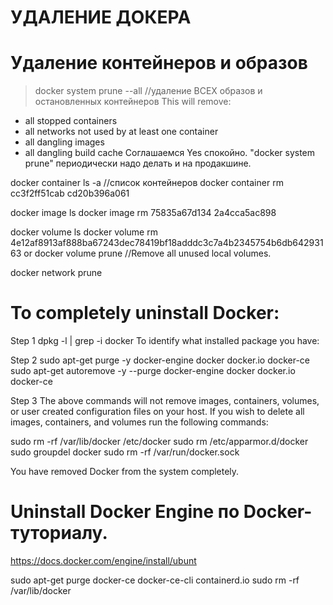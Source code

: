 # УДАЛЕНИЕ ДОКЕРА

# Удаление контейнеров и образов
>docker system prune --all    //удаление ВСЕХ образов и остановленных контейнеров
This will remove:
- all stopped containers
- all networks not used by at least one container
- all dangling images
- all dangling build cache
  Соглашаемся Yes спокойно.
  "docker system prune" периодически надо делать и на продакшине.
  

docker container ls -a   //список контейнеров
docker container rm cc3f2ff51cab cd20b396a061


docker image ls
docker image rm 75835a67d134 2a4cca5ac898


docker volume ls
docker volume rm 4e12af8913af888ba67243dec78419bf18adddc3c7a4b2345754b6db64293163
or
docker volume prune   //Remove all unused local volumes.


docker network prune




# To completely uninstall Docker:

Step 1
dpkg -l | grep -i docker
To identify what installed package you have:

Step 2
sudo apt-get purge -y docker-engine docker docker.io docker-ce  
sudo apt-get autoremove -y --purge docker-engine docker docker.io docker-ce

Step 3
The above commands will not remove images, containers, volumes, or user created configuration files on your host. 
If you wish to delete all images, containers, and volumes run the following commands:

sudo rm -rf /var/lib/docker /etc/docker
sudo rm /etc/apparmor.d/docker
sudo groupdel docker
sudo rm -rf /var/run/docker.sock

You have removed Docker from the system completely.




# Uninstall Docker Engine по Docker-туториалу.
https://docs.docker.com/engine/install/ubunt

sudo apt-get purge docker-ce docker-ce-cli containerd.io
sudo rm -rf /var/lib/docker



